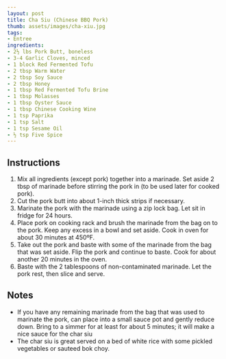 ```yaml
---
layout: post
title: Cha Siu (Chinese BBQ Pork)
thumb: assets/images/cha-xiu.jpg
tags:
- Entree
ingredients:
- 2½ lbs Pork Butt, boneless
- 3-4 Garlic Cloves, minced
- 1 block Red Fermented Tofu
- 2 tbsp Warm Water
- 2 tbsp Soy Sauce
- 2 tbsp Honey
- 1 tbsp Red Fermented Tofu Brine
- 1 tbsp Molasses
- 1 tbsp Oyster Sauce
- 1 tbsp Chinese Cooking Wine
- 1 tsp Paprika
- 1 tsp Salt
- 1 tsp Sesame Oil
- ½ tsp Five Spice
---
```


## Instructions
1. Mix all ingredients (except pork) together into a marinade. Set aside 2 tbsp of marinade before stirring the pork in (to be used later for cooked pork).
2. Cut the pork butt into about 1-inch thick strips if necessary.
3. Marinate the pork with the marinade using a zip lock bag. Let sit in fridge for 24 hours.
4. Place pork on cooking rack and brush the marinade from the bag on to the pork. Keep any excess in a bowl and set aside. Cook in oven for about 30 minutes at 450ºF.
5. Take out the pork and baste with some of the marinade from the bag that was set aside. Flip the pork and continue to baste. Cook for about another 20 minutes in the oven.
6. Baste with the 2 tablespoons of non-contaminated marinade. Let the pork rest, then slice and serve.

## Notes
- If you have any remaining marinade from the bag that was used to marinate the pork, can place into a small sauce pot and gently reduce down. Bring to a simmer for at least for about 5 minutes; it will make a nice sauce for the char siu
- The char siu is great served on a bed of white rice with some pickled vegetables or sauteed bok choy.